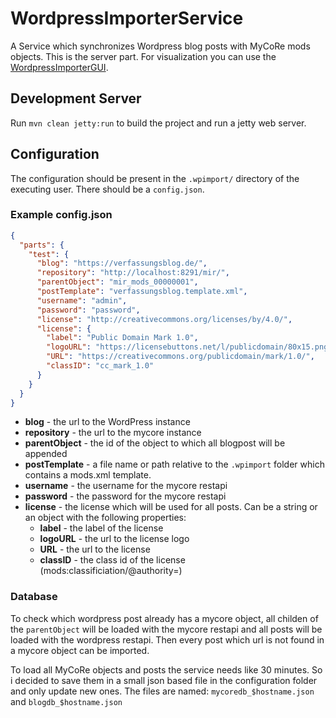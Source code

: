 # WordpressImporterService

A Service which synchronizes Wordpress blog posts with MyCoRe mods objects. This is the server part. For visualization you can use the [WordpressImporterGUI](https://github.com/gbv/wordpress-importer-gui).

## Development Server

Run `mvn clean jetty:run` to build the project and run a jetty web server.

## Configuration

The configuration should be present in the `.wpimport/` directory of the executing user. There should be a `config.json`.

### Example config.json
```json
{
  "parts": {
    "test": {
      "blog": "https://verfassungsblog.de/",
      "repository": "http://localhost:8291/mir/",
      "parentObject": "mir_mods_00000001",
      "postTemplate": "verfassungsblog.template.xml",
      "username": "admin",
      "password": "password",
      "license": "http://creativecommons.org/licenses/by/4.0/", 
      "license": {
        "label": "Public Domain Mark 1.0",
        "logoURL": "https://licensebuttons.net/l/publicdomain/80x15.png",
        "URL": "https://creativecommons.org/publicdomain/mark/1.0/",
        "classID": "cc_mark_1.0"
      }
    }
  }
}
```

* **blog** - the url to the WordPress instance
* **repository** - the url to the mycore instance
* **parentObject** - the id of the object to which all blogpost will be appended
* **postTemplate** - a file name or path relative to the `.wpimport` folder which contains a mods.xml template. 
* **username** - the username for the mycore restapi
* **password** - the password for the mycore restapi
* **license** - the license which will be used for all posts. Can be a string or an object with the following properties:
  * **label** - the label of the license
  * **logoURL** - the url to the license logo
  * **URL** - the url to the license
  * **classID** - the class id of the license (mods:classificiation/@authority=)

### Database

To check which wordpress post already has a mycore object, all childen of the `parentObject` will be loaded with the 
mycore restapi and all posts will be loaded with the wordpress restapi. Then every post which url is not found in a 
mycore object can be imported.

To load all MyCoRe objects and posts the service needs like 30 minutes. So i decided to save them in a small json based
file in the configuration folder and only update new ones. The files are named: `mycoredb_$hostname.json` and `blogdb_$hostname.json` 

